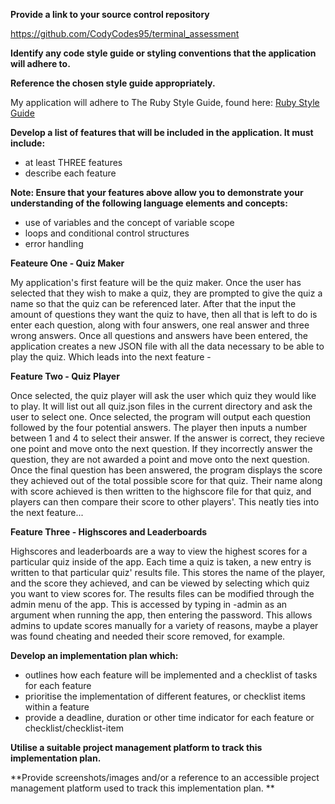 **Provide a link to your source control repository**

https://github.com/CodyCodes95/terminal_assessment

**Identify any code style guide or styling conventions that the application will adhere to.**

**Reference the chosen style guide appropriately.**

My application will adhere to The Ruby Style Guide, found here: [Ruby Style Guide](https://rubystyle.guide/)

**Develop a list of features that will be included in the application. It must include:**
- at least THREE features
- describe each feature

**Note: Ensure that your features above allow you to demonstrate your understanding of the following language elements and concepts:**
- use of variables and the concept of variable scope
- loops and conditional control structures
- error handling

**Feateure One - Quiz Maker**

My application's first feature will be the quiz maker. Once the user has selected that they wish to make a quiz, they are prompted to give the quiz a name so that the quiz can be referenced later. After that the input the amount of questions they want the quiz to have, then all that is left to do is enter each question, along with four answers, one real answer and three wrong answers. Once all questions and answers have been entered, the application creates a new JSON file with all the data necessary to be able to play the quiz. Which leads into the next feature -

**Feature Two - Quiz Player**

Once selected, the quiz player will ask the user which quiz they would like to play. It will list out all quiz.json files in the current directory and ask the user to select one. Once selected, the program will output each question followed by the four potential answers. The player then inputs a number between 1 and 4 to select their answer. If the answer is correct, they recieve one point and move onto the next question. If they incorrectly answer the question, they are not awarded a point and move onto the next question. Once the final question has been answered, the program displays the score they achieved out of the total possible score for that quiz. Their name along with score achieved is then written to the highscore file for that quiz, and players can then compare their score to other players'. This neatly ties into the next feature...

**Feature Three - Highscores and Leaderboards**

Highscores and leaderboards are a way to view the highest scores for a particular quiz inside of the app. Each time a quiz is taken, a new entry is written to that particular quiz' results file. This stores the name of the player, and the score they achieved, and can be viewed by selecting which quiz you want to view scores for. The results files can be modified through the admin menu of the app. This is accessed by typing in -admin as an argument when running the app, then entering the password. This allows admins to update scores manually for a variety of reasons, maybe a player was found cheating and needed their score removed, for example.

**Develop an implementation plan which:**
- outlines how each feature will be implemented and a checklist of tasks for each feature
- prioritise the implementation of different features, or checklist items within a feature
- provide a deadline, duration or other time indicator for each feature or checklist/checklist-item

**Utilise a suitable project management platform to track this implementation plan.**

**Provide screenshots/images and/or a reference to an accessible project management platform used to track this implementation plan. **

